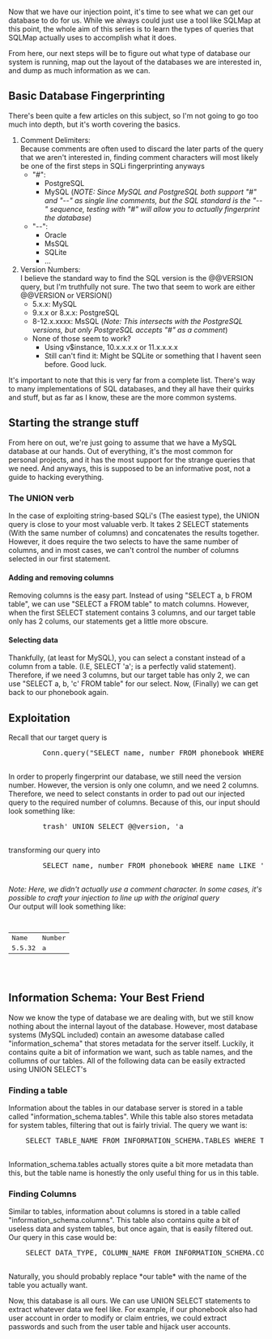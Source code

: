 <p>
Now that we have our injection point, it's time to see what we can get our database to do for us. While we always could just use a tool like SQLMap at this point, the whole aim of this series is to learn the types of queries that SQLMap actually uses to accomplish what it does.
</p>
<p>From here, our next steps will be to figure out what type of database our system is running, map out the layout of the databases we are interested in, and dump as much information as we can.
</p>
<h2>Basic Database Fingerprinting</h2>
<p>
There's been quite a few articles on this subject, so I'm not going to go too much into depth, but it's worth covering the basics.
</p>
<ol>
    <li>Comment Delimiters:<br/>
        Because comments are often used to discard the later parts of the query that we aren't interested in, finding comment characters will most likely be one of the first steps in SQLi fingerprinting anyways
        <ul>
            <li>
                "#":
                <ul>
                    <li>PostgreSQL</li>
                    <li>MySQL (<em>NOTE: Since MySQL and PostgreSQL both support "#" and "--" as single line comments, but the SQL standard is the "--" sequence, testing with "#" will allow you to actually fingerprint the database</em>)</li>
                </ul>
            </li>
            <li>
                "--":
                <ul>
                    <li>Oracle</li>
                    <li>MsSQL</li>
                    <li>SQLite</li>
                    <li>...</li>
                </ul>
            </li>
        </ul>
    </li>
    <li>Version Numbers:<br/>
        I believe the standard way to find the SQL version is the @@VERSION query, but I'm truthfully not sure. The two that seem to work are either @@VERSION or VERSION()
        <ul>
            <li>5.x.x: MySQL</li>
            <li>9.x.x or 8.x.x: PostgreSQL</li>
            <li>8-12.x.xxxx: MsSQL (<em>Note: This intersects with the PostgreSQL versions, but only PostgreSQL accepts "#" as a comment</em>)
            <li>None of those seem to work?
                <ul>
                    <li>Using v$instance, 10.x.x.x.x or 11.x.x.x.x</li>
                    <li>Still can't find it: Might be SQLite or something that I havent seen before. Good luck.</li>
                </ul>
            </li>
        </ul>
    </li>
</ol>
<p> It's important to note that this is very far from a complete list. There's way to many implementations of SQL databases, and they all have their quirks and stuff, but as far as I know, these are the more common systems.
</p>
<h2> Starting the strange stuff </h2>
<p>
    From here on out, we're just going to assume that we have a MySQL database at our hands. Out of everything, it's the most common for personal projects, and it has the most support for the strange queries that we need. And anyways, this is supposed to be an informative post, not a guide to hacking everything.
</p>
<h3> The UNION verb </h3>
<p>
    In the case of exploiting string-based SQLi's (The easiest type), the UNION query is close to your most valuable verb. It takes 2 SELECT statements (With the same number of columns) and concatenates the results together. However, it does require the two selects to have the same number of columns, and in most cases, we can't control the number of columns selected in our first statement.
</p>
<h4> Adding and removing columns </h4>
<p>
    Removing columns is the easy part. Instead of using "SELECT a, b FROM table", we can use "SELECT a FROM table" to match columns. However, when the first SELECT statement contains 3 columns, and our target table only has 2 colums, our statements get a little more obscure.
</p>
<h4> Selecting data </h4>
<p>
    Thankfully, (at least for MySQL), you can select a constant instead of a column from a table. (I.E, SELECT 'a'; is a perfectly valid statement). Therefore, if we need 3 columns, but our target table has only 2, we can use "SELECT a, b, 'c' FROM table" for our select. Now, (Finally) we can get back to our phonebook again.
</p>
<h2> Exploitation </h2>
<p>
    Recall that our target query is
    <pre class="prettyprint lang-sql">
        Conn.query("SELECT name, number FROM phonebook WHERE name LIKE '"+name+"';")
    </pre>
    In order to properly fingerprint our database, we still need the version number. However, the version is only one column, and we need 2 columns. Therefore, we need to select constants in order to pad out our injected query to the required number of columns. Because of this, our input should look something like:
    <pre class="prettyprint lang-sql">
        trash' UNION SELECT @@version, 'a
    </pre>
    transforming our query into
    <pre class='prettyprint lang-sql'>
        SELECT name, number FROM phonebook WHERE name LIKE 'trash' UNION SELECT @@version, 'a';
    </pre>
    <em> Note: Here, we didn't actually use a comment character. In some cases, it's possible to craft your injection to line up with the original query</em><br/>
    Our output will look something like:
    <pre>
        <table>
            <tr><td>Name</td><td>Number</td></tr>
            <tr><td>5.5.32  </td>  <td>a</td></tr>
        </table>
    </pre>
</p>
<h2> Information Schema: Your Best Friend </h2>
<p>
    Now we know the type of database we are dealing with, but we still know nothing about the internal layout of the database. However, most database systems (MySQL included) contain an awesome database called "information_schema" that stores metadata for the server itself. Luckily, it contains quite a bit of information we want, such as table names, and the collumns of our tables. All of the following data can be easily extracted using UNION SELECT's
    <h3> Finding a table </h3>
    <p>Information about the tables in our database server is stored in a table called "information_schema.tables". While this table also stores metadata for system tables, filtering that out is fairly trivial. The query we want is:
    <pre class='prettyprint lang-sql'>
    SELECT TABLE_NAME FROM INFORMATION_SCHEMA.TABLES WHERE TABLE_SCHEMA NOT LIKE "information_schemaj;
    </pre>
    Information_schema.tables actually stores quite a bit more metadata than this, but the table name is honestly the only useful thing for us in this table.</p>
    <h3> Finding Columns </h3>
    <p>Similar to tables, information about columns is stored in a table called "information_schema.columns". This table also contains quite a bit of useless data and system tables, but once again, that is easily filtered out. Our query in this case would be:
    <pre class="prettyprint lang-sql">
    SELECT DATA_TYPE, COLUMN_NAME FROM INFORMATION_SCHEMA.COLUMNS WHERE TABLE_NAME LIKE '*our table*';
    </pre>
    Naturally, you should probably replace *our table* with the name of the table you actually want.
    </p>
</p>
Now, this database is all ours. We can use UNION SELECT statements to extract whatever data we feel like. For example, if our phonebook also had user account in order to modify or claim entries, we could extract passwords and such from the user table and hijack user accounts.
